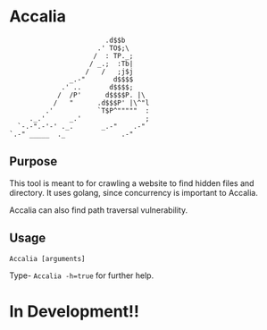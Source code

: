 # Accalia

                            .d$$b
                          .' TO$;\
                         /  : TP._;
                        / _.;  :Tb|
                       /   /   ;j$j
                   _.-"       d$$$$
                 .' ..       d$$$$;
                /  /P'      d$$$$P. |\
               /   "      .d$$$P' |\^"l
             .'           `T$P^"""""  :
         ._.'      _.'                ;
      `-.-".-'-' ._.       _.-"    .-"
    `.-" _____  ._              .-"

## Purpose

This tool is meant to for crawling a website to find hidden files and directory. It uses golang, since concurrency is important to Accalia.

Accalia can also find path traversal vulnerability.

## Usage

``` Accalia [arguments] ```

Type- ``` Accalia -h=true ``` for further help.

# In Development!!